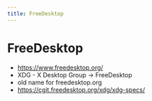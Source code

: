 ```yaml
---
title: FreeDesktop
---
```


# FreeDesktop

- https://www.freedesktop.org/
- XDG - X Desktop Group -> FreeDesktop
 -  old name for freedesktop.org
- https://cgit.freedesktop.org/xdg/xdg-specs/
